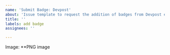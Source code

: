 ```yaml
---
name: 'Submit Badge: Devpost'
about: 'Issue template to request the addition of badges from Devpost events. '
title: ''
labels: add badge
assignees: ''

---
```


Image: **PNG image
